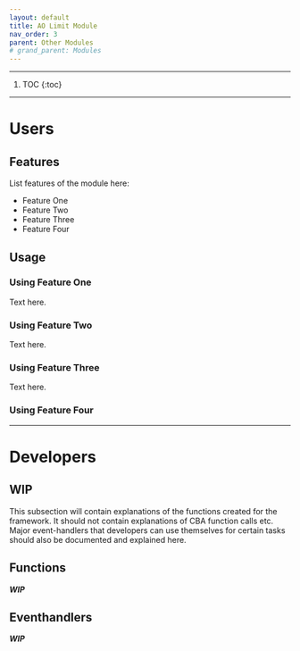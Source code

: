 ```yaml
---
layout: default
title: AO Limit Module
nav_order: 3
parent: Other Modules
# grand_parent: Modules
---
```


---
1. TOC
{:toc}

---

# Users

## Features

List features of the module here:
- Feature One
- Feature Two
- Feature Three
- Feature Four

## Usage

### Using Feature One

Text here.

### Using Feature Two

Text here.

### Using Feature Three

Text here.

### Using Feature Four

---

# Developers

## WIP

This subsection will contain explanations of the functions created for the framework.
It should not contain explanations of CBA function calls etc.
Major event-handlers that developers can use themselves for certain tasks should also be documented and explained here.

## Functions

_**WIP**_

## Eventhandlers

_**WIP**_
